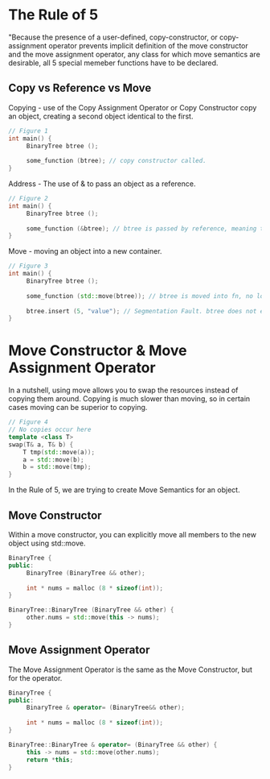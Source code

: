 # The Rule of 5

"Because the presence of a user-defined, copy-constructor, or copy-assignment operator prevents implicit definition of the move constructor and the move assignment operator, any class for which move semantics are desirable, all 5 special memeber functions have to be declared.

## Copy vs Reference vs Move

Copying - use of the Copy Assignment Operator or Copy Constructor copy an object, creating a second object identical to the first.

```cpp
// Figure 1
int main() {
     BinaryTree btree ();
     
     some_function (btree); // copy constructor called.
}
```

Address - The use of & to pass an object as a reference. 

```cpp
// Figure 2
int main() {
     BinaryTree btree ();
     
     some_function (&btree); // btree is passed by reference, meaning there is no copy.
}
```

Move - moving an object into a new container.

```cpp
// Figure 3
int main() {
     BinaryTree btree ();
     
     some_function (std::move(btree)); // btree is moved into fn, no longer exists in this scope. 
     
     btree.insert (5, "value"); // Segmentation Fault. btree does not exist in this scope. 
}
```

# Move Constructor & Move Assignment Operator

In a nutshell, using move allows you to swap the resources instead of copying them around. Copying is much slower than moving, so in certain cases moving can be superior to copying. 

```cpp
// Figure 4
// No copies occur here
template <class T>
swap(T& a, T& b) {
    T tmp(std::move(a));
    a = std::move(b);   
    b = std::move(tmp);
}
```

In the Rule of 5, we are trying to create Move Semantics for an object. 

## Move Constructor

Within a move constructor, you can explicitly move all members to the new object using std::move.

```cpp
BinaryTree {
public:
     BinaryTree (BinaryTree && other);
     
     int * nums = malloc (8 * sizeof(int));
}

BinaryTree::BinaryTree (BinaryTree && other) {
     other.nums = std::move(this -> nums);
}
```

## Move Assignment Operator

The Move Assignment Operator is the same as the Move Constructor, but for the operator.

```cpp
BinaryTree {
public:
     BinaryTree & operator= (BinaryTree&& other);
     
     int * nums = malloc (8 * sizeof(int));
}

BinaryTree::BinaryTree & operator= (BinaryTree && other) {
     this -> nums = std::move(other.nums);
     return *this;
}
```
